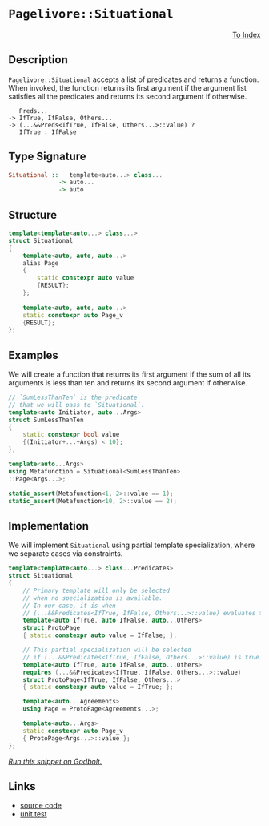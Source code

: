<!-- Copyright 2024 Feng Mofan
SPDX-License-Identifier: Apache-2.0 -->

# `Pagelivore::Situational`

<p style='text-align: right;'><a href="../../../facilities/metafunctions.md#pagelivore-situational">To Index</a></p>

## Description

`Pagelivore::Situational` accepts a list of predicates and returns a function.
When invoked, the function returns its first argument if the argument list satisfies all the predicates and returns its second argument if otherwise.

<pre><code>   Preds...
-> IfTrue, IfFalse, Others...
-> (...&&Preds&lt;IfTrue, IfFalse, Others...&gt;::value) ?
   IfTrue : IfFalse</code></pre>

## Type Signature

```Haskell
Situational ::   template<auto...> class...
              -> auto...
              -> auto
```

## Structure

```C++
template<template<auto...> class...>
struct Situational
{
    template<auto, auto, auto...>
    alias Page
    {
        static constexpr auto value
        {RESULT};
    };
    
    template<auto, auto, auto...>
    static constexpr auto Page_v
    {RESULT};
};
```

## Examples

We will create a function that returns its first argument if the sum of all its arguments is less than ten and returns its second argument if otherwise.

```C++
// `SumLessThanTen` is the predicate
// that we will pass to `Situational`.
template<auto Initiator, auto...Args>
struct SumLessThanTen
{
    static constexpr bool value
    {(Initiator+...+Args) < 10};
};

template<auto...Args>
using Metafunction = Situational<SumLessThanTen>
::Page<Args...>;

static_assert(Metafunction<1, 2>::value == 1);
static_assert(Metafunction<10, 2>::value == 2);
```

## Implementation

We will implement `Situational` using partial template specialization, where we separate cases via constraints.

```C++
template<template<auto...> class...Predicates>
struct Situational
{
    // Primary template will only be selected
    // when no specialization is available.
    // In our case, it is when
    // (...&&Predicates<IfTrue, IfFalse, Others...>::value) evaluates to false.
    template<auto IfTrue, auto IfFalse, auto...Others>
    struct ProtoPage
    { static constexpr auto value = IfFalse; };

    // This partial specialization will be selected
    // if (...&&Predicates<IfTrue, IfFalse, Others...>::value) is true.
    template<auto IfTrue, auto IfFalse, auto...Others>
    requires (...&&Predicates<IfTrue, IfFalse, Others...>::value)
    struct ProtoPage<IfTrue, IfFalse, Others...> 
    { static constexpr auto value = IfTrue; };

    template<auto...Agreements>
    using Page = ProtoPage<Agreements...>;

    template<auto...Args>
    static constexpr auto Page_v
    { ProtoPage<Args...>::value };
};
```

[*Run this snippet on Godbolt.*](https://godbolt.org/#z:OYLghAFBqd5QCxAYwPYBMCmBRdBLAF1QCcAaPECAMzwBtMA7AQwFtMQByARg9KtQYEAysib0QXACx8BBAKoBnTAAUAHpwAMvAFYTStJg1DIApACYAQuYukl9ZATwDKjdAGFUtAK4sGe1wAyeAyYAHI%2BAEaYxHoADqgKhE4MHt6%2BcQlJAkEh4SxRMVy2mPaOAkIETMQEqT5%2BRXaYDskVVQQ5YZHRegqV1bXpDX3twZ353VwAlLaoXsTI7BwEmCyxBssmAMxuy6vrmFtuTF5EAHTnW9gA1MgGCgrnp8rEmPiiywqXJhoAgr3EXgcVyEhC8TDKzFo3x%2BJgA7FZflckVcAPQoq7PPAsKoATyuuzW4MwVwA7nRaFcBLQ8VEro0HK9ocjUeiSQhGFcGKg6bEmngxHgAF7g5JXPAKK5MABuTDoTAi9FOTORaKuAEkGJS5jcmEpSGKCGKJWzGMqkaqII9zAA2G3PV54d6YT7bNVUAAqAMw%2BrdADExHqrgB5Ajs4gPC6bbAgEAy7yYSZXTBxsEffHcqgBzBKxHIgn7Q7HIjqj1e/VF7l%2BrPlk6oR4hsMu7BmukEAFA56oIjKJjAA65pFwiytkXIG4CXqYVSxYiS2tXFPErYAERL/toSi2w7hy630JbqvdCHFV1ibX5FIUvOQF6FIoEpPJV1p9OW6AP6LwVCulouZlt/72m8RIum4bqel43prtWwahtEEZKlGMaLomJ5tpBOY/My%2BZEoW87gWWc7FlWG5QRW9ZweGXwDlcLwAI5eHgLwSr%2BSr/naLzAR8hwEZBPpUOugYNvBVpIbGYiQZMLb/IChqdt2vYHK6pZ8dBpH6sJ4aidcLZDiOjhjmgDCTtOs4VguElLpsq68Up26wrumwIjCNE4Rs2zkecPzAC8KyMAQTYtl4iRGBiilXCuGLEF2qA9n2hzeb5bCCAhXxOfurkrIS7lHLWjw/MQwCBTRvSjuOxnLKZRHcnFmAAPpSrp8JRTFtUJYVqViYuEUOXuvw7n1Lk/CiABUY3jRNk0otCo3jVc7rOgFVwTdNvyzZNG1jatQ2qiY1oaEIPgBM6ChHoYC0MHtGhGvi7Knpxjq4Wt6KhuCpLEmStAUme9zphF%2B0ggQqbJGIV2YW5Sm5cRDBJOCJA1mcXkddRfzoUCh0sMd9xnQwF37vC0mVAZ5UmTOz6oJ4Fnxk1FgQBqsNEMQ1hWpYBVFYmhxXFwGgDel/W9XzQ0Q3hiOnGzxU/MFwTAFcACymCVFQXgMM0D6RYDwMCKD2wY1jp0IOdppRtCMZtds4vaYN0KlQZdW6ko1QQPLivK6rl3bEUVxmJcyGWRF1mRVMg0246dv3NEBBOwrTBKyrEKHNz%2Bre11fsrpFZhSU5HDTLQnAAKy8H4HBaKQqCcG41jWHSszzEuZibDwpAEJo2fTAA1iAsIaKcmxmFwsKbJskhmBoAAcsIAJyj9IuccJIvAsBIGgaKQRcl2XHC8AoIAr83xfZ6QcCwDAiAgLMBCxCc5CUGgqx0NEoSsIsqij9aAC01qSFcwDIGOUinGYXgDpGZ4HQHofgggRBiHYFIGQghFAqHUPvUgugigkmIEwWInAeA53zoXFupdOBBhOJfQ0qBvwv3fp/b%2Bv8uaSAAT%2BDwd96CznMA3SYvA95aGmBAJAt9Yj3zIBQCA/DBEgGAFIMwfA6DLHDJQCIBCIjBFxNg3gSjmDEBxEGCI2gmh70brfZKBAgwMGpAQrAEQvDACOF9be3BeBYGxEYcQyD8AvGaFKZ0BCpxNBOIsRuwRlizxLrQPAEQMGaI8FgAhbYsSqNIJ44gEQEiYGXCsQwwBQlGBbtMKgBgioADU8CYBJEGXkRdG4QOEKIcQsCqkILUAQ1B%2BgMkoErpYfQYTt6QGmKgWIEI7Fv16O%2BayphLDWBHrwVAiTiCgK8T04opRkguAYO4TwdR/CrI6HkAoGREgQgGPUUg8R9nJG2V0Qoiy9EtGGIcnoJRrnlGGOc8YlzSr9HWYMWwzzRg7ImNMBQNcFgSFwRwAuq8CEbyuJQj%2BX8f5/3oWYH8uBCAkAivXKYnCcnTHZEwLAMQIDtxAJITYpwJ6bFhJIDQw9JD7Q0Hna0E99CcHnqQReDdTjWi4NaUeU9uV50kFwPO5LrQQuQRvLeO8m45MPifXhZ8SFX2EaIlhj82CcCqCwKUsI35MBuAYUKXAJ6nC4KcEuwCSCgPAbIKBtTpD1KUI05BugpHoMwao0F4K15TKIYqsh35NXat1fqjJXNjWmuuhAJhAiWHot7hw6V%2B8eF8NQMw6I18RGppjd0QNOrbgZKNYnGgtBZHbwgAo5B6iVH2NIFWzR2jdEOHiYY/yJizGuMwJY6xYgNzxMcRklxJc3HXM8XY81qhfHLHiYEkoBDQnhNxFExYJdYmLxrYk5JSg0lOMydLGVeTewKCKSUspjB4lVNtTA%2B1sgGlIJLi6lp2SxlWA6fO7phLS79OSIM4ZK5n0TPXjMuZ76AUPLdistZaQjmBF%2BRcvZWQUifKOSchDLzdkNDAxCVoHyoP3KWU8toaGJjfLaHcoYhHYOvJBTMOYwKpjMrBfg8VnBJTEC1TqvV%2BbDXhrNci/AjM42YsTdwnFmA8XdA/bPVl7LjXUthMK2EA8aWfyKN6whm9bBSq4QfI%2Bp9z6kIzSqh%2BT8NVseoSwBQUoxxSiNacfYvQgH8ctWAooF6alXrgfIR1d6dAgE2KQN1WD7GeqY%2BvX1F8TiUgDWZr%2BFmrMLls/Zw0Uas2CLjZsBN2nk0oFSywwzuXuhWdiLEBqRq6pJbtjF6RJb4LyMUcozR8S61aJ0Xo5tqajFtpxOYztVibG9prf25xy6HFMRHV45BPjkB%2BOnYIWdyD50RJxEumJsy12Nw3Sk7dA691Jr4Pko9xTSnlPPTa9zEhr3wO800vzj7jDtJsG%2B%2BAvSv0Tk4CiYZbTxmWEmaXIDWAQNXPAxAVwZHSAwdyHBooKGDlIfgxCIjbzMM3NI3DjD%2BGGDYZGJDqj5GcMbLx9jsY6GAVApgSFsVYWOCsZYOZyz1nEsgWSyigTbChNZdE%2BJgloLpMgDMMaweec87Uu5hoQesIeWU59Rp7eu9sWkA7vzzlsJR7/mtHnSeXAR7cqkbPTYoXpdYqTaCwBUv1NG5Ewk%2BCyzJBAA%3D%3D%3D)

## Links

- [source code](../../../../conceptrodon/pagelivore/situational.hpp)
- [unit test](../../../../tests/unit/metafunctions/pagelivore/situational.test.hpp)
